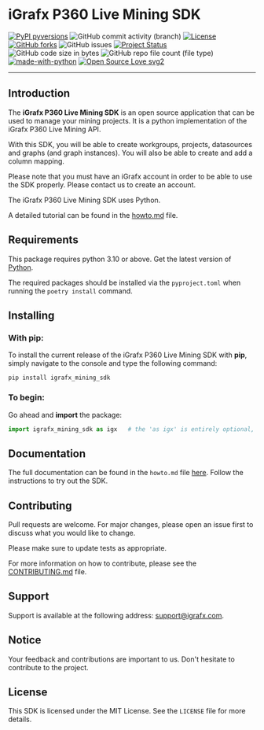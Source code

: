 

# iGrafx P360 Live Mining SDK


[![PyPI pyversions](https://img.shields.io/pypi/pyversions/ansicolortags.svg)](https://pypi.python.org/pypi/ansicolortags/)
![GitHub commit activity (branch)](https://img.shields.io/github/commit-activity/m/igrafx/mining-python-sdk?color=orange)
[![License](https://img.shields.io/badge/license-MIT-green.svg)](https://github.com/igrafx/mining-python-sdk/blob/main/LICENSE)
[![GitHub forks](https://badgen.net/github/forks/igrafx/mining-python-sdk)](https://github.com/igrafx/mining-python-sdk/forks)
![GitHub issues](https://img.shields.io/github/issues/igrafx/mining-python-sdk?color=)
[![Project Status](http://www.repostatus.org/badges/latest/active.svg)](http://www.repostatus.org/#active)
![GitHub code size in bytes](https://img.shields.io/github/languages/code-size/igrafx/mining-python-sdk?color=purple)
![GitHub repo file count (file type)](https://img.shields.io/github/directory-file-count/igrafx/mining-python-sdk?color=pink)
[![made-with-python](https://img.shields.io/badge/Made%20with-Python-1f425f.svg)](https://www.python.org/)
[![Open Source Love svg2](https://badges.frapsoft.com/os/v2/open-source.svg?v=103)](https://github.com/ellerbrock/open-source-badges/)

***

## Introduction

The **iGrafx P360 Live Mining SDK** is an open source application that can be used to manage your mining projects.
It is a python implementation of the iGrafx P360 Live Mining API.

With this SDK, you will be able to create workgroups, projects, datasources and graphs (and graph instances). You will also be able to create and 
add a column mapping.

Please note that you must have an iGrafx account in order to be able to use the SDK properly. Please contact us to create an account.

The iGrafx P360 Live Mining SDK uses Python.

A detailed tutorial can be found in the [howto.md](https://github.com/igrafx/mining-python-sdk/blob/dev/howto.md) file.


## Requirements

This package requires python 3.10 or above. Get the latest version of [Python](https://www.python.org/).

The required packages should be installed via the ```pyproject.toml``` when running the  ```poetry install``` command. 

## Installing

### With pip:
To install the current release of the iGrafx P360 Live Mining SDK with **pip**, simply navigate to the console and type the following command: 
````shell
pip install igrafx_mining_sdk
````

### To begin:
Go ahead and **import** the package:
```python
import igrafx_mining_sdk as igx   # the 'as igx' is entirely optional, but it will make the rest of our code much more readable
```

## Documentation

The full documentation can be found in the ```howto.md``` file [here](https://github.com/igrafx/mining-python-sdk/blob/dev/howto.md).
Follow the instructions to try out the SDK.


## Contributing

Pull requests are welcome. For major changes, please open an issue first to discuss what you would like to change.

Please make sure to update tests as appropriate.

For more information on how to contribute, please see the [CONTRIBUTING.md](https://github.com/igrafx/mining-python-sdk/blob/dev/CONTRIBUTING.md) file.

## Support

Support is available at the following address: [support@igrafx.com](mailto:support@igrafx.com).

## Notice

Your feedback and contributions are important to us. Don't hesitate to contribute to the project.

## License

This SDK is licensed under the MIT License. See the ````LICENSE```` file for more details.